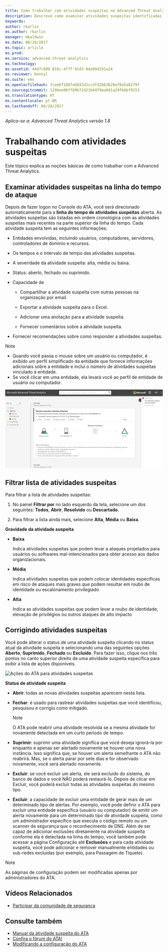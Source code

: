 ```yaml
---
title: Como trabalhar com atividades suspeitas no Advanced Threat Analytics | Microsoft Docs
description: Descreve como examinar atividades suspeitas identificadas pelo ATA
keywords: 
author: rkarlin
ms.author: rkarlin
manager: mbaldwin
ms.date: 08/20/2017
ms.topic: article
ms.prod: 
ms.service: advanced-threat-analytics
ms.technology: 
ms.assetid: 44d7c899-816c-4f7f-91d3-84a09d291a24
ms.reviewer: bennyl
ms.suite: ems
ms.openlocfilehash: fcee6f1887e6842d1ccdfd2863620af8a5a8279f
ms.sourcegitcommit: 129bee06ff89b72d21b64f9aa0d1a29f66bf9153
ms.translationtype: HT
ms.contentlocale: pt-BR
ms.lasthandoff: 08/20/2017
---
```

*Aplica-se a: Advanced Threat Analytics versão 1.8*



# <a name="working-with-suspicious-activities"></a>Trabalhando com atividades suspeitas
Este tópico explica as noções básicas de como trabalhar com a Advanced Threat Analytics.

## <a name="review-suspicious-activities-on-the-attack-time-line"></a>Examinar atividades suspeitas na linha do tempo de ataque
Depois de fazer logon no Console do ATA, você será direcionado automaticamente para a **linha do tempo de atividades suspeitas** aberta. As atividades suspeitas são listadas em ordem cronológica com as atividades suspeitas mais recentes na parte superior da linha do tempo.
Cada atividade suspeita tem as seguintes informações:

-   Entidades envolvidas, incluindo usuários, computadores, servidores, controladores de domínio e recursos.

-   Os tempos e o intervalo de tempo das atividades suspeitas.

-   A severidade da atividade suspeita: alta, média ou baixa.

-   Status: aberto, fechado ou suprimido.

-   Capacidade de

    -   Compartilhar a atividade suspeita com outras pessoas na organização por email.

    -   Exportar a atividade suspeita para o Excel.

    -   Adicionar uma anotação para a atividade suspeita.

    -   Fornecer comentários sobre a atividade suspeita.

-   Fornecer recomendações sobre como responder a atividades suspeitas.

> [!NOTE]
> -   Quando você passa o mouse sobre um usuário ou computador, é exibido um perfil simplificado da entidade que fornece informações adicionais sobre a entidade e inclui o número de atividades suspeitas vinculado à entidade.
> -   Se você clicar em uma entidade, ela levará você ao perfil de entidade de usuário ou computador.

![Imagem da linha do tempo das atividades suspeitas do ATA](media/ATA-Suspicious-Activity-Timeline.JPG)

## <a name="filter-suspicious-activities-list"></a>Filtrar lista de atividades suspeitas
Para filtrar a lista de atividades suspeitas:

1.  No painel **Filtrar por** no lado esquerdo da tela, selecione um dos seguintes: **Todos**, **Abrir**, **Resolvido** ou **Descartado**.

2.  Para filtrar a lista ainda mais, selecione **Alta**, **Média** ou **Baixa**.

**Gravidade da atividade suspeita**

-   **Baixa**

    Indica atividades suspeitas que podem levar a ataques projetados para usuários ou softwares mal-intencionados para obter acesso aos dados organizacionais.

-   **Média**

    Indica atividades suspeitas que podem colocar identidades específicas em risco de ataques mais graves que podem resultar em roubo de identidade ou escalonamento privilegiado

-   **Alta**

    Indica as atividades suspeitas que podem levar a roubo de identidade, elevação de privilégios ou outros ataques de alto impacto




## <a name="remediating-suspicious-activities"></a>Corrigindo atividades suspeitas
Você pode alterar o status de uma atividade suspeita clicando no status atual da atividade suspeita e selecionando uma das seguintes opções **Aberto**, **Suprimido**, **Fechado** ou **Excluído**.
Para fazer isso, clique nos três pontos no canto superior direito de uma atividade suspeita específica para exibir a lista de ações disponíveis.

![Ações do ATA para atividades suspeitas](./media/sa-actions.png)

**Status de atividade suspeita**

-   **Abrir**: todas as novas atividades suspeitas aparecem nesta lista.

-   **Fechar**: é usado para rastrear atividades suspeitas que você identificou, pesquisou e corrigiu como mitigado.

    > [!NOTE]
    > O ATA pode reabrir uma atividade resolvida se a mesma atividade for novamente detectada em um curto período de tempo.

-   **Suprimir**: suprimir uma atividade significa que você deseja ignorá-la por enquanto e apenas ser alertado novamente se houver uma nova instância. Isso significa que, se houver um alerta semelhante o ATA não reabrirá. Mas, se o alerta parar por sete dias e for observado novamente, você será alertado novamente.

- **Excluir**: se você excluir um alerta, ele será excluído do sistema, do banco de dados e você NÃO poderá restaurá-lo. Depois de clicar em Excluir, você poderá excluir todas as atividades suspeitas do mesmo tipo.

- **Excluir**: a capacidade de excluir uma entidade de gerar mais de um determinado tipo de alertas. Por exemplo, você pode definir o ATA para excluir uma entidade específica (usuário ou computador) de emitir um alerta novamente para um determinado tipo de atividade suspeita, como um administrador específico que executa o código remoto ou um scanner de segurança que o reconhecimento de DNS. Além de ser capaz de adicionar exclusões diretamente na atividade suspeita conforme ela é detectada na linha do tempo, você também pode acessar a página Configuração até **Exclusões** e para cada atividade suspeita, você pode adicionar e remover manualmente entidades ou sub-redes excluídas (por exemplo, para Passagem de Tíquete). 
> [!NOTE]
> As páginas de configuração podem ser modificadas apenas por administradores do ATA.


## <a name="related-videos"></a>Vídeos Relacionados
- [Participar da comunidade de segurança](https://channel9.msdn.com/Shows/Microsoft-Security/Join-the-Security-Community)


## <a name="see-also"></a>Consulte também
- [Manual da atividade suspeita do ATA](http://aka.ms/ataplaybook)
- [Confira o fórum do ATA!](https://social.technet.microsoft.com/Forums/security/home?forum=mata)
- [Modificando a configuração do ATA](modifying-ata-center-configuration.md)
